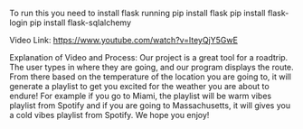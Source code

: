 To run this you need to install flask running 
pip install flask
pip install flask-login
pip install flask-sqlalchemy

Video Link: https://www.youtube.com/watch?v=lteyQjY5GwE

Explanation of Video and Process:
Our project is a great tool for a roadtrip. The user types in where they are going, and our program displays the route. From there based on the temperature of the location you are going to, it will generate a playlist to get you excited for the weather you are about to endure! For example if you go to Miami, the playlist will be warm vibes playlist from Spotify and if you are going to Massachusetts, it will gives you a cold vibes playlist from Spotify. We hope you enjoy!
